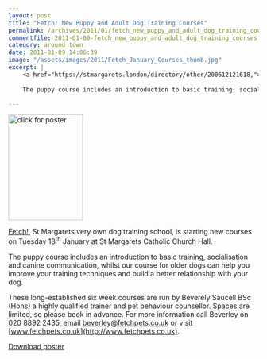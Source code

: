 ```yaml
---
layout: post
title: "Fetch! New Puppy and Adult Dog Training Courses"
permalink: /archives/2011/01/fetch_new_puppy_and_adult_dog_training_courses.html
commentfile: 2011-01-09-fetch_new_puppy_and_adult_dog_training_courses
category: around_town
date: 2011-01-09 14:06:39
image: "/assets/images/2011/Fetch_January_Courses_thumb.jpg"
excerpt: |
    <a href="https://stmargarets.london/directory/other/200612121618,">Fetch!</a> St Margarets very own dog training school, is starting new courses on Tuesday 18<sup>th</sup> January at St Margarets Catholic Church Hall.
    
    The puppy course includes an introduction to basic training, socialisation and canine communication, whilst our course for older dogs can help you improve your training techniques and build a better relationship with your dog.

---
```


<a href="/assets/images/2011/Fetch_January_Courses.jpg" title="See larger version of - click for poster"><img src="/assets/images/2011/Fetch_January_Courses_thumb.jpg" width="150" height="213" alt="click for poster" class="photo right" /></a>

[Fetch!](/directory/other/200612121618), St Margarets very own dog training school, is starting new courses on Tuesday 18<sup>th</sup> January at St Margarets Catholic Church Hall.

The puppy course includes an introduction to basic training, socialisation and canine communication, whilst our course for older dogs can help you improve your training techniques and build a better relationship with your dog.

These long-established six week courses are run by Beverely Saucell BSc (Hons) a highly qualified trainer and pet behaviour counsellor. Spaces are limited, so please book in advance. For more information call Beverley on 020 8892 2435, email <beverley@fetchpets.co.uk> or visit [www.fetchpets.co.uk](http://www.fetchpets.co.uk).

<a href="/assets/images/2011/Fetch_January_Courses.pdf">Download poster</a>
